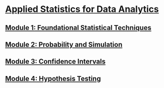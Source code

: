 # [Applied Statistics for Data Analytics](https://www.coursera.org/learn/applied-statistics-for-data-analytics?specialization=data-analytics)

## [Module 1: Foundational Statistical Techniques](./module_1/README.md)
## [Module 2: Probability and Simulation](./module_2/README.md)
## [Module 3: Confidence Intervals](./module_3/README.md)
## [Module 4: Hypothesis Testing](./module_4/README.md)


